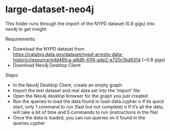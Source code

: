 # large-dataset-neo4j
This folder runs through the import of the NYPD dataset (0.8 gigs) into neo4j to get insight

Requirements:
-	Download the NYPD dataset from https://catalog.data.gov/dataset/nypd-arrests-data-historic/resource/edd46fca-a8d9-41f4-ade2-e720c1bd8314 (~0.8 gigs)
-	Download Neo4j Desktop Client

Steps:
-	In the Neo4j Desktop Client, create an empty graph
-	Import the test dataset and real data set into the ‘import’ file
-	Open the Neo4j desktop browser for the graph you just created
-	Run the queries to load the data found in load-data.cypher
o	If its quick start, only 1 command to run (fast but not complete)
o	If it’s all the data, will take a bit of time and 5 commands to run (instructions in the file)
-	Once the data is loaded, you can run queries on it found in the queries.cypher

